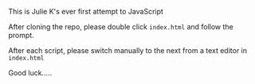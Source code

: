 This is Julie K's ever first attempt to JavaScript

After cloning the repo, please double click ```index.html``` and follow the prompt.

After each script, please switch manually to the next from a text editor in ```index.html```

Good luck.....
